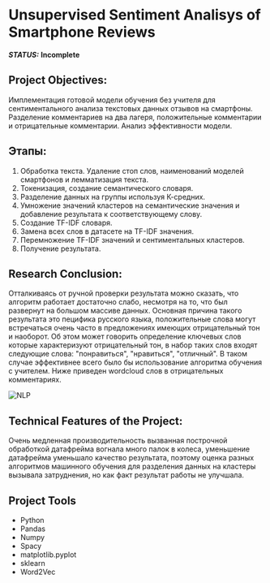 # Unsupervised Sentiment Analisys of Smartphone Reviews



***STATUS:*** **Incomplete**


## Project Objectives:

Имплементация готовой модели обучения без учителя для сентиментального анализа текстовых данных отзывов на смартфоны. Разделение комментариев на два лагеря, положительные комментарии и отрицательные комментарии. Анализ эффективности модели.

## Этапы: 

1. Обработка текста. Удаление стоп слов, наименований моделей смартфонов и лемматизация текста.
2. Токенизация, создание семантического словаря.
3. Разделение данных на группы используя К-средних.
4. Умножение значений кластеров на семантические значения и добавление результата к соответствующему слову.
5. Создание TF-IDF словаря.
6. Замена всех слов в датасете на TF-IDF значения.
7. Перемножение TF-IDF значений и сентиментальных кластеров.
8. Получение результата.

## Research Conclusion:

Отталкиваясь от ручной проверки результата можно сказать, что алгоритм работает достаточно слабо, несмотря на то, что был развернут на большом массиве данных. Основная причина такого результата это пецифика русского языка, положительные слова могут встречаться очень часто в предложениях имеющих отрицательный тон и наоборот. Об этом может говорить определение ключевых слов которые характеризуют отрицательный тон, в набор таких слов входят следующие слова: "понравиться", "нравиться", "отличный". В таком случае эффективнее всего было бы использование алгоритма обучения с учителем. Ниже приведен wordcloud слов в отрицательных комментариях.

<img src="https://i.imgur.com/TovFCLn.png" alt="NLP"/>

## Technical Features of the Project:

Очень медленная производительность вызванная построчной обработкой датафрейма вогнала много палок в колеса, уменьшение датафрейма уменьшало качество результата, поэтому оценка разных алгоритмов машинного обучения для разделения данных на кластеры вызывала затруднения, но как факт результат работы не улучшала.

## Project Tools

- Python
- Pandas
- Numpy
- Spacy
- matplotlib.pyplot
- sklearn
- Word2Vec
